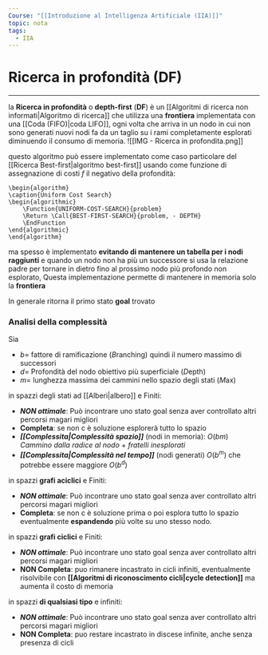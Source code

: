 ```yaml
---
Course: "[[Introduzione al Intelligenza Artificiale (IIA)]]"
topic: nota
tags:
  - IIA
---
```




# Ricerca in profondità (DF)
---
la **Ricerca in profondità** o **depth-first** (**DF**) è un [[Algoritmi di ricerca non informati|Algoritmo di ricerca]] che utilizza una **frontiera** implementata con una  [[Coda (FIFO)|coda LIFO]], ogni volta che arriva in un nodo in cui non sono generati nuovi nodi fa da un taglio su i rami completamente esplorati diminuendo il consumo di memoria.
![[IMG - Ricerca in profondita.png]]

questo algoritmo può essere implementato come caso particolare del [[Ricerca Best-first|algoritmo best-first]] usando come funzione di assegnazione di costi $f$ il negativo della profondità:
```pseudo
\begin{algorithm}
\caption{Uniform Cost Search}
\begin{algorithmic}
	\Function{UNIFORM-COST-SEARCH}{problem}
	\Return \Call{BEST-FIRST-SEARCH}{problem, - DEPTH}
	\EndFunction
\end{algorithmic}
\end{algorithm}
```
ma spesso è implementato **evitando di mantenere un tabella per i nodi raggiunti** e quando un nodo non ha più un successore si usa la relazione padre per tornare in dietro fino al prossimo nodo più profondo non esplorato, Questa implementazione permette di mantenere in memoria solo la **frontiera** 

In generale ritorna il primo stato **goal** trovato

### Analisi della complessità
Sia 
- $b=$ fattore di ramificazione (*B*ranching) quindi il numero massimo di successori
- $d=$ Profondità del nodo obiettivo più superficiale (*D*epth)
- $m=$ lunghezza massima dei cammini nello spazio degli stati (*M*ax)


in spazzi degli stati ad [[Alberi|albero]] e Finiti:
- **_NON ottimale_**: Può incontrare  uno stato goal senza aver controllato altri percorsi magari migliori
- **Completa**: se non c è soluzione esplorerà tutto lo spazio
- **_[[Complessita|Complessità spazio]]_** (nodi in memoria): $O(bm)$ _Cammino dalla radice al nodo_ + _fratelli inesplorati_ 
- **_[[Complessita|Complessità nel tempo]]_** (nodi generati) $O(b^m)$ che potrebbe essere maggiore $O(b^d)$  

in spazzi __grafi aciclici__ e Finiti:
- **_NON ottimale_**: Può incontrare  uno stato goal senza aver controllato altri percorsi magari migliori
- __Completa__: se non c è soluzione prima o poi esplora tutto lo spazio eventualmente **espandendo** più volte su uno stesso nodo. 
  
in spazzi __grafi ciclici__ e Finiti:
- **_NON ottimale_**: Può incontrare  uno stato goal senza aver controllato altri percorsi magari migliori
- __NON Completa__: puo rimanere incastrato in cicli infiniti, eventualmente risolvibile con **[[Algoritmi di riconoscimento cicli|cycle detection]]** ma aumenta il costo di memoria
  
in spazzi __di qualsiasi tipo__ e infiniti:
- **_NON ottimale_**: Può incontrare  uno stato goal senza aver controllato altri percorsi magari migliori
- **NON Completa**: puo restare incastrato in discese infinite, anche senza presenza di cicli



